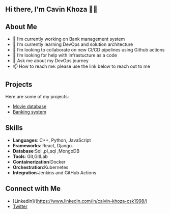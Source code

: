 ## Hi there, I'm Cavin Khoza 👋👋


## About Me

- 🔭 I’m currently working on Bank management system
- 🌱 I’m currently learning DevOps and solution architecture
- 👯 I’m looking to collaborate on new CI/CD pipelines using Github actions
- 🤔 I’m looking for help with infrastucture as a code
- 💬 Ask me about my DevOps journey 
- 📫 How to reach me: please use the link below to reach out to me

## Projects
Here are some of my projects:

- [Movie database ](https://github.com/calvinkhoza/project1)
- [Banking system ](https://github.com/calvinkhoza/project2)


## Skills
- **Languages**: C++, Python, JavaScript
- **Frameworks**: React, Django.
- **Database**:Sql ,pl_sql ,MongoDB
- **Tools**: Git,GitLab 
- **Containerization**:Docker
- **Orchestration**:Kubernetes
- **Integration**:Jenkins and GitHub Actions

## Connect with Me
- [LinkedIn]((https://www.linkedin.com/in/calvin-khoza-csk1998/)
- [Twitter](https://twitter.com/calvinkhoza)
